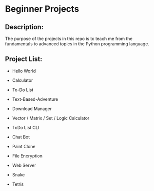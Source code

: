 # Beginner Projects



## Description:

The purpose of the projects in this repo is to
teach me from the fundamentals to advanced topics
in the Python programming language.

## Project List:

-   Hello World

-   Calculator

-   To-Do List

-   Text-Based-Adventure

-   Download Manager

-   Vector / Matrix / Set / Logic Calculator

-   ToDo List CLI

-   Chat Bot

-   Paint Clone

-   File Encryption

-   Web Server

-   Snake

-   Tetris
